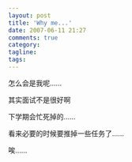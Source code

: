 ```yaml
---
layout: post
title: 'Why me...'
date: 2007-06-11 21:27
comments: true
category: 
tagline: 
tags:
---
```

    

怎么会是我呢……

其实面试不是很好啊

下学期会忙死掉的……

看来必要的时候要推掉一些任务了……

唉……
